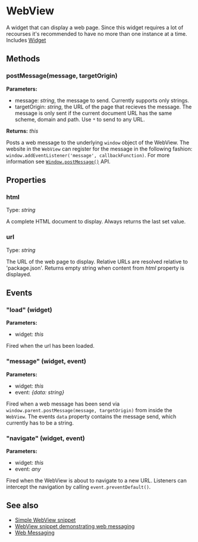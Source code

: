 ---
---
# WebView

A widget that can display a web page. Since this widget requires a lot of recourses it's recommended to have no more than one instance at a time.
Includes [Widget](Widget.md)

## Methods

### postMessage(message, targetOrigin)



**Parameters:**

- message: *string*, the message to send. Currently supports only strings.
- targetOrigin: *string*, the URL of the page that recieves the message. The message is only sent if the current document URL has the same scheme, domain and path. Use `*` to send to any URL.

**Returns:** *this*

Posts a web message to the underlying `window` object of the WebView. The website in the `WebView` can register for the message in the following fashion: `window.addEventListener('message', callbackFunction)`. For more information see [`Window.postMessage()`](https://developer.mozilla.org/en-US/docs/Web/API/Window/postMessage) API.



## Properties

### html

Type: *string*

A complete HTML document to display. Always returns the last set value.

### url

Type: *string*

The URL of the web page to display. Relative URLs are resolved relative to 'package.json'. Returns empty string when content from *html* property is displayed.


## Events

### "load" (widget)

**Parameters:**

- widget: *this*

Fired when the url has been loaded.


### "message" (widget, event)

**Parameters:**

- widget: *this*
- event: *{data: string}*

Fired when a web message has been send via `window.parent.postMessage(message, targetOrigin)` from inside the `WebView`. The events `data` property contains the message send, which currently has to be a string.


### "navigate" (widget, event)

**Parameters:**

- widget: *this*
- event: *any*

Fired when the WebView is about to navigate to a new URL. Listeners can intercept the navigation by calling `event.preventDefault()`.



## See also

- [Simple WebView snippet](https://github.com/eclipsesource/tabris-js/blob/v1.9.0/snippets/webview/webview.js)
- [WebView snippet demonstrating web messaging](https://github.com/eclipsesource/tabris-js/blob/v1.9.0/snippets/webview-webmessaging/webview-webmessaging.js)
- [Web Messaging](https://en.wikipedia.org/wiki/Web_Messaging)
